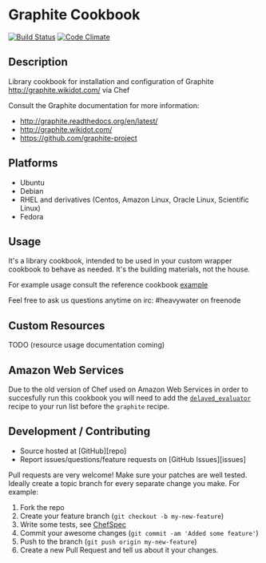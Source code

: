 # Graphite Cookbook

[![Build Status](https://travis-ci.org/hw-cookbooks/graphite.png?branch=teh-futur)](https://travis-ci.org/hw-cookbooks/graphite)
[![Code Climate](https://codeclimate.com/github/hw-cookbooks/graphite.png)](https://codeclimate.com/github/hw-cookbooks/graphite)

## Description

Library cookbook for installation and configuration of Graphite
http://graphite.wikidot.com/ via Chef

Consult the Graphite documentation for more information:

- http://graphite.readthedocs.org/en/latest/
- http://graphite.wikidot.com/
- https://github.com/graphite-project

## Platforms

* Ubuntu
* Debian
* RHEL and derivatives (Centos, Amazon Linux, Oracle Linux, Scientific Linux)
* Fedora

## Usage

It's a library cookbook, intended to be used in your custom wrapper
cookbook to behave as needed. It's the building materials, not the
house.

For example usage consult the reference cookbook [example](https://github.com/hw-cookbooks/graphite/tree/master/example/graphite_example/recipes)

Feel free to ask us questions anytime on irc: #heavywater on freenode

## Custom Resources

TODO (resource usage documentation coming)

## Amazon Web Services

Due to the old version of Chef used on Amazon Web Services in order to
succesfully run this cookbook you will need to add the
[`delayed_evaluator`](http://community.opscode.com/cookbooks/delayed_evaluator)
recipe to your run list before the `graphite` recipe.

## Development / Contributing

* Source hosted at [GitHub][repo]
* Report issues/questions/feature requests on [GitHub Issues][issues]

Pull requests are very welcome! Make sure your patches are well tested.
Ideally create a topic branch for every separate change you make. For
example:

1. Fork the repo
2. Create your feature branch (`git checkout -b my-new-feature`)
3. Write some tests, see [ChefSpec](https://github.com/sethvargo/chefspec)
4. Commit your awesome changes (`git commit -am 'Added some feature'`)
4. Push to the branch (`git push origin my-new-feature`)
5. Create a new Pull Request and tell us about it your changes.

